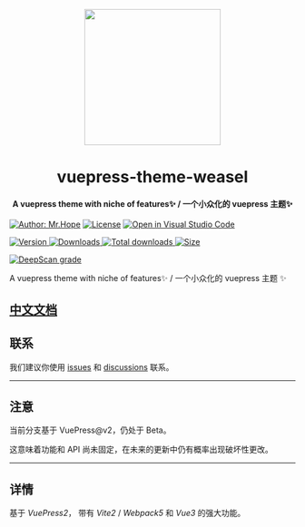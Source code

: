 <!-- markdownlint-disable -->
<p align="center">
  <img width="240" src="https://github.com/vuepress-theme-weasel/vuepress-theme-weasel/blob/develop/demo/src/logo.png?raw=true" style="text-align: center;"/>
</p>
<h1 align="center">vuepress-theme-weasel</h1>
<h4 align="center">A vuepress theme with niche of features✨ / 一个小众化的 vuepress 主题✨</h4>

[![Author: Mr.Hope](https://img.shields.io/badge/作者-Mr.Huang-blue.svg?style=for-the-badge)](https://zukmb.cn)
[![License](https://img.shields.io/npm/l/vuepress-theme-hope.svg?style=for-the-badge)](https://github.com/vuepress-theme-weasel/vuepress-theme-weasel/blob/main/LICENSE)
[![Open in Visual Studio Code](https://img.shields.io/badge/-open%20in%20vscode-blue?style=for-the-badge&logo=visualstudiocode)](https://github.dev/vuepress-theme-weasel/vuepress-theme-weasel)

<!-- markdownlint-restore -->

[![Version](https://img.shields.io/npm/v/@mr-huang/vuepress-theme-weasel/latest.svg?style=flat-square&logo=npm) ![Downloads](https://img.shields.io/npm/dm/@mr-huang/vuepress-theme-weasel.svg?style=flat-square&logo=npm) ![Total downloads](https://img.shields.io/npm/dt/@mr-huang/vuepress-theme-weasel?style=flat-square&logo=npm) ![Size](https://img.shields.io/bundlephobia/min/@mr-huang/vuepress-theme-weasel?style=flat-square&logo=npm)](https://www.npmjs.com/package/@mr-huang/vuepress-theme-weasel)


[![DeepScan grade](https://deepscan.io/api/teams/17777/projects/21110/branches/597464/badge/grade.svg)](https://deepscan.io/dashboard#view=project&tid=17777&pid=21110&bid=597464)
<!-- ![CodeQL](https://github.com/vuepress-theme-weasel/vuepress-theme-weasel/actions/workflows/codeql-analysis.yml/badge.svg)
[![codecov](https://codecov.io/gh/vuepress-theme-weasel/vuepress-theme-weasel/branch/main/graph/badge.svg?token=TNYMbGlxQ9)](https://codecov.io/gh/vuepress-theme-weasel/vuepress-theme-weasel)
![Test theme](https://github.com/vuepress-theme-weasel/vuepress-theme-weasel/actions/workflows/v2-test.yml/badge.svg) -->

A vuepress theme with niche of features✨ / 一个小众化的 vuepress 主题 ✨

## [中文文档](待完善)

## 联系

我们建议你使用 [issues](https://github.com/vuepress-theme-weasel/vuepress-theme-weasel/issues) 和 [discussions](https://github.com/vuepress-theme-weasel/vuepress-theme-weasel/discussions) 联系。

---

## 注意

当前分支基于 VuePress@v2，仍处于 Beta。

这意味着功能和 API 尚未固定，在未来的更新中仍有概率出现破坏性更改。

---
## 详情

基于 _VuePress2_， 带有 _Vite2_ / _Webpack5_ 和 _Vue3_ 的强大功能。

